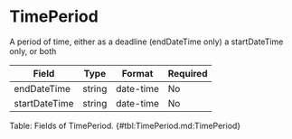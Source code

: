<!--
    ATTENTION: This file was generated via gradle!
               Do NOT manually edit this file! Any such changes will be overwritten!
-->

# TimePeriod

A period of time, either as a deadline (endDateTime only) a startDateTime only, or both

| Field | Type | Format | Required |
|-------|---|--------|---|
| endDateTime | string | date-time | No |
| startDateTime | string | date-time | No |

Table: Fields of TimePeriod. {#tbl:TimePeriod.md:TimePeriod}
